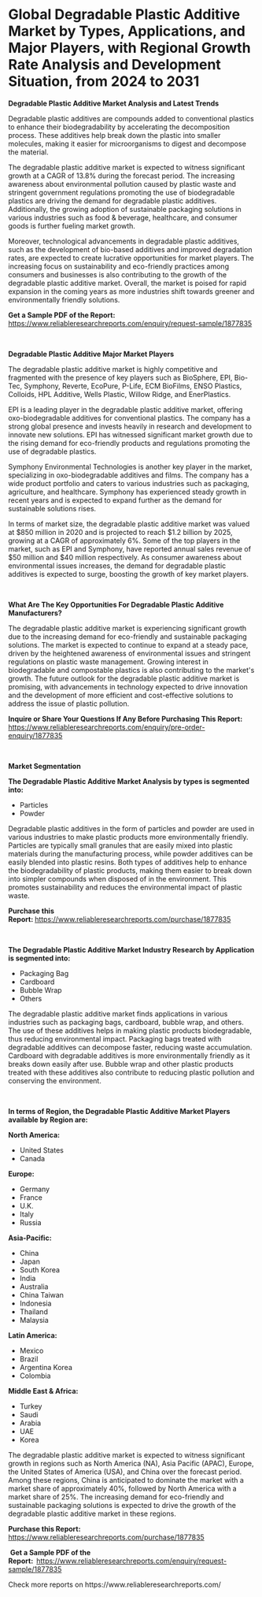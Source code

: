 <p><h1>Global Degradable Plastic Additive Market by Types, Applications, and Major Players, with Regional Growth Rate Analysis and Development Situation, from 2024 to 2031</h1></p><p><strong>Degradable Plastic Additive Market Analysis and Latest Trends</strong></p>
<p><p>Degradable plastic additives are compounds added to conventional plastics to enhance their biodegradability by accelerating the decomposition process. These additives help break down the plastic into smaller molecules, making it easier for microorganisms to digest and decompose the material.</p><p>The degradable plastic additive market is expected to witness significant growth at a CAGR of 13.8% during the forecast period. The increasing awareness about environmental pollution caused by plastic waste and stringent government regulations promoting the use of biodegradable plastics are driving the demand for degradable plastic additives. Additionally, the growing adoption of sustainable packaging solutions in various industries such as food & beverage, healthcare, and consumer goods is further fueling market growth.</p><p>Moreover, technological advancements in degradable plastic additives, such as the development of bio-based additives and improved degradation rates, are expected to create lucrative opportunities for market players. The increasing focus on sustainability and eco-friendly practices among consumers and businesses is also contributing to the growth of the degradable plastic additive market. Overall, the market is poised for rapid expansion in the coming years as more industries shift towards greener and environmentally friendly solutions.</p></p>
<p><strong>Get a Sample PDF of the Report:&nbsp;</strong> <a href="https://www.reliableresearchreports.com/enquiry/request-sample/1877835">https://www.reliableresearchreports.com/enquiry/request-sample/1877835</a></p>
<p>&nbsp;</p>
<p><strong>Degradable Plastic Additive Major Market Players</strong></p>
<p><p>The degradable plastic additive market is highly competitive and fragmented with the presence of key players such as BioSphere, EPI, Bio-Tec, Symphony, Reverte, EcoPure, P-Life, ECM BioFilms, ENSO Plastics, Colloids, HPL Additive, Wells Plastic, Willow Ridge, and EnerPlastics. </p><p>EPI is a leading player in the degradable plastic additive market, offering oxo-biodegradable additives for conventional plastics. The company has a strong global presence and invests heavily in research and development to innovate new solutions. EPI has witnessed significant market growth due to the rising demand for eco-friendly products and regulations promoting the use of degradable plastics.</p><p>Symphony Environmental Technologies is another key player in the market, specializing in oxo-biodegradable additives and films. The company has a wide product portfolio and caters to various industries such as packaging, agriculture, and healthcare. Symphony has experienced steady growth in recent years and is expected to expand further as the demand for sustainable solutions rises.</p><p>In terms of market size, the degradable plastic additive market was valued at $850 million in 2020 and is projected to reach $1.2 billion by 2025, growing at a CAGR of approximately 6%. Some of the top players in the market, such as EPI and Symphony, have reported annual sales revenue of $50 million and $40 million respectively. As consumer awareness about environmental issues increases, the demand for degradable plastic additives is expected to surge, boosting the growth of key market players.</p></p>
<p>&nbsp;</p>
<p><strong>What Are The Key Opportunities For Degradable Plastic Additive Manufacturers?</strong></p>
<p><p>The degradable plastic additive market is experiencing significant growth due to the increasing demand for eco-friendly and sustainable packaging solutions. The market is expected to continue to expand at a steady pace, driven by the heightened awareness of environmental issues and stringent regulations on plastic waste management. Growing interest in biodegradable and compostable plastics is also contributing to the market's growth. The future outlook for the degradable plastic additive market is promising, with advancements in technology expected to drive innovation and the development of more efficient and cost-effective solutions to address the issue of plastic pollution.</p></p>
<p><strong>Inquire or Share Your Questions If Any Before Purchasing This Report:</strong> <a href="https://www.reliableresearchreports.com/enquiry/pre-order-enquiry/1877835">https://www.reliableresearchreports.com/enquiry/pre-order-enquiry/1877835</a></p>
<p>&nbsp;</p>
<p><strong>Market Segmentation</strong></p>
<p><strong>The Degradable Plastic Additive Market Analysis by types is segmented into:</strong></p>
<p><ul><li>Particles</li><li>Powder</li></ul></p>
<p><p>Degradable plastic additives in the form of particles and powder are used in various industries to make plastic products more environmentally friendly. Particles are typically small granules that are easily mixed into plastic materials during the manufacturing process, while powder additives can be easily blended into plastic resins. Both types of additives help to enhance the biodegradability of plastic products, making them easier to break down into simpler compounds when disposed of in the environment. This promotes sustainability and reduces the environmental impact of plastic waste.</p></p>
<p><strong>Purchase this Report:&nbsp;</strong><a href="https://www.reliableresearchreports.com/purchase/1877835">https://www.reliableresearchreports.com/purchase/1877835</a></p>
<p>&nbsp;</p>
<p><strong>The Degradable Plastic Additive Market Industry Research by Application is segmented into:</strong></p>
<p><ul><li>Packaging Bag</li><li>Cardboard</li><li>Bubble Wrap</li><li>Others</li></ul></p>
<p><p>The degradable plastic additive market finds applications in various industries such as packaging bags, cardboard, bubble wrap, and others. The use of these additives helps in making plastic products biodegradable, thus reducing environmental impact. Packaging bags treated with degradable additives can decompose faster, reducing waste accumulation. Cardboard with degradable additives is more environmentally friendly as it breaks down easily after use. Bubble wrap and other plastic products treated with these additives also contribute to reducing plastic pollution and conserving the environment.</p></p>
<p>&nbsp;</p>
<p><strong>In terms of Region, the Degradable Plastic Additive Market Players available by Region are:</strong></p>
<p>
    <p> <strong> North America: </strong>
        <ul>
            <li>United States</li>
            <li>Canada</li>
        </ul>
        </p> 
    <p> <strong> Europe: </strong>
        <ul>
            <li>Germany</li>
            <li>France</li>
            <li>U.K.</li>
            <li>Italy</li>
            <li>Russia</li>
        </ul>
        </p> 
    <p> <strong> Asia-Pacific: </strong>
        <ul>
            <li>China</li>
            <li>Japan</li>
            <li>South Korea</li>
            <li>India</li>
            <li>Australia</li>
            <li>China Taiwan</li>
            <li>Indonesia</li>
            <li>Thailand</li>
            <li>Malaysia</li>
        </ul>
        </p> 
    <p> <strong> Latin America: </strong>
        <ul>
            <li>Mexico</li>
            <li>Brazil</li>
            <li>Argentina Korea</li>
            <li>Colombia</li>
        </ul>
        </p> 
    <p> <strong> Middle East & Africa: </strong>
        <ul>
            <li>Turkey</li>
            <li>Saudi</li>
            <li>Arabia</li>
            <li>UAE</li>
            <li>Korea</li>
        </ul>
    </p>
    </p>
<p><p>The degradable plastic additive market is expected to witness significant growth in regions such as North America (NA), Asia Pacific (APAC), Europe, the United States of America (USA), and China over the forecast period. Among these regions, China is anticipated to dominate the market with a market share of approximately 40%, followed by North America with a market share of 25%. The increasing demand for eco-friendly and sustainable packaging solutions is expected to drive the growth of the degradable plastic additive market in these regions.</p></p>
<p><strong>Purchase this Report: </strong><a href="https://www.reliableresearchreports.com/purchase/1877835">https://www.reliableresearchreports.com/purchase/1877835</a></p>
<p>&nbsp;<strong>Get a Sample PDF of the Report:&nbsp;&nbsp;</strong><a href="https://www.reliableresearchreports.com/enquiry/request-sample/1877835">https://www.reliableresearchreports.com/enquiry/request-sample/1877835</a></p>
<p><strong></strong></p>
<p>Check more reports on https://www.reliableresearchreports.com/</p>